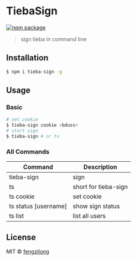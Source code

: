 # TiebaSign

[![npm package](https://img.shields.io/npm/v/tieba-sign.svg?style=flat-square)](https://www.npmjs.org/package/tieba-sign)

> sign tieba in command line

## Installation

```bash
$ npm i tieba-sign -g
```

## Usage

### Basic

```bash
# set cookie
$ tieba-sign cookie <bduss>
# start sign
$ tieba-sign # or ts
```

### All Commands

Command | Description
------- | -----------
tieba-sign | sign
ts | short for tieba-sign
ts cookie <bduss> | set cookie
ts status [username] | show sign status
ts list | list all users

## License

MIT &copy; [fengzilong](https://github.com/fengzilong)
